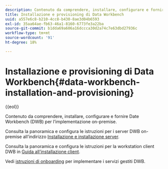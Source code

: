 ```yaml
---
description: Contenuto da comprendere, installare, configurare e fornire Date Workbench (DWB) per l’implementazione on-premise.
title: Installazione e provisioning di Data Workbench
uuid: a557e6c8-b210-4cc8-b430-8ae3d04b6593
exl-id: 35aa64ae-fb63-46a1-8160-6773fe3a22ba
source-git-commit: b1dda69a606a16dccca30d2a74c7e63dbd27936c
workflow-type: tm+mt
source-wordcount: '91'
ht-degree: 18%

---
```


# Installazione e provisioning di Data Workbench{#data-workbench-installation-and-provisioning}

{{eol}}

Contenuto da comprendere, installare, configurare e fornire Date Workbench (DWB) per l’implementazione on-premise.

Consulta la panoramica e configura le istruzioni per i server DWB on-premise all’indirizzo [Installazione e installazione server](https://experienceleague.adobe.com/docs/data-workbench/using/server-admin-install/install-servers/c-install-ins-svr.html).

Consulta la panoramica e configura le istruzioni per la workstation client DWB in [Guida all’installazione client](https://experienceleague.adobe.com/docs/data-workbench/using/install/c-data-workbench-client-install.html?lang=it).

Vedi [istruzioni di onboarding](../../../home/dwb-implement-overview/dwb-implement-provision/dwb-implement-onboarding.md#concept-e93aba41b26a410f959c5ca7f8e33355) per implementare i servizi gestiti DWB.
